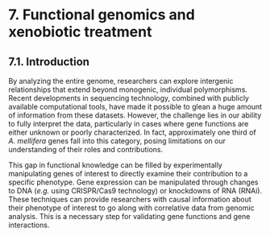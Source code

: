 # 7. Functional genomics and xenobiotic treatment

## 7.1. Introduction

By analyzing the entire genome, researchers can explore intergenic relationships that extend beyond monogenic, individual polymorphisms. Recent developments in sequencing technology, combined with publicly available computational tools, have made it possible to glean a huge amount of information from these datasets. However, the challenge lies in our ability to fully interpret the data, particularly in cases where gene functions are either unknown or poorly characterized. In fact, approximately one third of *A. mellifera* genes fall into this category, posing limitations on our understanding of their roles and contributions.

This gap in functional knowledge can be filled by experimentally manipulating genes of interest to directly examine their contribution to a specific phenotype. Gene expression can be manipulated through changes to DNA (*e.g.* using CRISPR/Cas9 technology) or knockdowns of RNA (RNAi). These techniques can provide researchers with causal information about their phenotype of interest to go along with correlative data from genomic analysis. This is a necessary step for validating gene functions and gene interactions.
